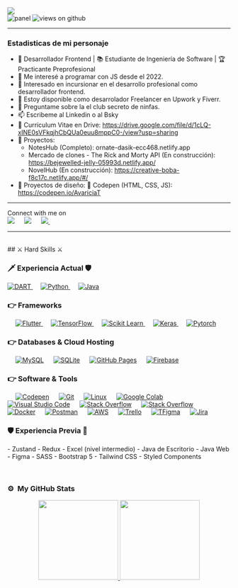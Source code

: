 

<img src="www.linkedin.com/in/pedro-david-de-la-cruz-díaz-0bbaa0249" />
<br />
<img src="https://media.licdn.com/dms/image/v2/D4E16AQE6F9upHNV9tA/profile-displaybackgroundimage-shrink_350_1400/profile-displaybackgroundimage-shrink_350_1400/0/1674099135593?e=1750291200&v=beta&t=gUnPLf13Z4Pa9HRLZT_dDNwpqcmMqo6VLCGZ6zsKzco" alt="panel" />

<img src="https://komarev.com/ghpvc/?username=PedroDavidDD&label=Views&color=brightgreen&style=flat-square" alt="views on github" />

<hr/>
<h3> Estadisticas de mi personaje </h3>

- 🚀 Desarrollador Frontend | 📚 Estudiante de Ingeniería de Software | 🏆 Practicante Preprofesional
- 🌱 Me interesé a programar con JS desde el 2022.
- 👯 Interesado en incursionar en el desarrollo profesional como desarrollador frontend.
- 🤔 Estoy disponible como desarrolador Freelancer en Upwork y Fiverr.
- 💬 Preguntame sobre la el club secreto de ninfas.
- 📫 Escribeme al Linkedin o al Bsky
- 📄 Currículum Vitae en Drive: https://drive.google.com/file/d/1cLQ-xINE0sVFkqjhCbQUa0euu8mppC0-/view?usp=sharing
-  📰 Proyectos: 
	-	NotesHub (Completo): ornate-dasik-ecc468.netlify.app
	-	Mercado de clones - The Rick and Morty API (En construcción): https://bejewelled-jelly-05993d.netlify.app/
	-	NovelHub (En construcción): https://creative-boba-f8c17c.netlify.app/#/
 - 🧮 Proyectos de diseño: 🚀 Codepen (HTML, CSS, JS): https://codepen.io/AvariciaT

<hr />

<p>Connect with me on
<br />	
<a target="_blank" href="www.linkedin.com/in/pedro-david-de-la-cruz-díaz-0bbaa0249"><img src="www.linkedin.com/in/pedro-david-de-la-cruz-díaz-0bbaa0249"></img></a>
&emsp;
<a target="_blank" href="mailto:delacruz0e72ef@outlook.com"
><img src="https://img.shields.io/badge/-Gmail-D14836?style=for-the-badge&logo=Gmail&logoColor=white"></img></a>
&emsp;
<a target="_blank" href="https://bsky.app/profile/elautordeninfas.bsky.social">
	<img src="https://img.shields.io/badge/-Twitter-1DA1F2?style=for-the-badge&logo=Twitter&logoColor=blue" />
</a>
&emsp;

<hr />

<br>
##  ⚔ Hard Skills ⚔

### 🗡 Experiencia Actual 🛡

<p align="left"> 
  

  <a href="https://dart.dev/">
    <img alt="DART" src="https://img.shields.io/badge/Dart-0175C2?style=for-the-badge&logo=dart&logoColor=white"/>
  </a>
&emsp;
<a href="https://python.org/">
    <img alt="Python" src="https://img.shields.io/badge/Python-FFD43B?style=for-the-badge&logo=python&logoColor=darkgreen"/>
  </a>
  &emsp;
<a href="https://www.java.com/en/">
    <img alt="Java" src="https://img.shields.io/badge/Java-ED8B00?style=for-the-badge&logo=java&logoColor=white"/>
  </a>


</p>

### 👉 Frameworks
<p align="left"> 
&emsp;
  <a href="https://flutter.dev/" target="_blank"> 
     <img alt="Flutter" src="https://img.shields.io/badge/Flutter-02569B?style=for-the-badge&logo=flutter&logoColor=white">
   </a>
  &emsp; 
  <a href="https://www.tensorflow.org/" target="_blank"> 
   <img alt="TensorFlow" src="https://img.shields.io/badge/TensorFlow-FF6F00?style=for-the-badge&logo=TensorFlow&logoColor=white">
  </a>   
  &emsp;
  <a href="https://scikit-learn.org/" target="_blank">
    <img alt="Scikit Learn" src="https://img.shields.io/badge/scikit_learn-F7931E?style=for-the-badge&logo=scikit-learn&logoColor=white">
  </a> 
   &emsp;
  <a href="https://keras.io/" target="_blank"> 
    <img alt="Keras" src="https://img.shields.io/badge/Keras-D00000?style=for-the-badge&logo=Keras&logoColor=white"/>
  </a>
  &emsp;
  <a href="https://pytorch.org/" target="_blank"> 
    <img alt="Pytorch" src="https://img.shields.io/badge/PyTorch-EE4C2C?style=for-the-badge&logo=PyTorch&logoColor=white"/>
  </a>
</p>

### 👉 Databases & Cloud Hosting
<p align="left">
  &emsp;
    <a href="https://www.mysql.com/"><img alt="MySQL" src="https://img.shields.io/badge/MySQL-00000F?style=for-the-badge&logo=mysql&logoColor=white"></a>
  &emsp;
    <a href="https://www.sqlite.org/"><img alt="SQLite" src ="https://img.shields.io/badge/SQLite-07405E?style=for-the-badge&logo=sqlite&logoColor=white"/></a>
  &emsp;
    <a href="https://www.github.com"><img alt="GitHub Pages" src="https://img.shields.io/badge/GitHub-100000?style=for-the-badge&logo=github&logoColor=white"></a>
  &emsp;
<a href="https://firebase.google.com/"><img alt="Firebase" src ="https://img.shields.io/badge/firebase-ffca28?style=for-the-badge&logo=firebase&logoColor=black"></a>
 </p>

 ### 👉 Software & Tools
 
<p>
  &emsp;
    <a href="#"><img alt="Codepen" src="https://img.shields.io/badge/Codepen-000000?style=for-the-badge&logo=codepen&logoColor=white"></a>
  &emsp;
    <a href="#"><img alt="Git" src="https://img.shields.io/badge/Git-F05032?style=for-the-badge&logo=git&logoColor=white"></a>
  &emsp;
    <a href="#"><img alt="Linux" src="https://img.shields.io/badge/Linux-FCC624?style=for-the-badge&logo=linux&logoColor=black"></a>
  &emsp;
    <a href="#"><img alt="Google Colab" src="https://img.shields.io/badge/Colab-F9AB00?style=for-the-badge&logo=googlecolab&color=525252"></a>
  &emsp;
    <a href="#"><img alt="Visual Studio Code" src="https://img.shields.io/badge/Visual_Studio_Code-0078D4?style=for-the-badge&logo=visual%20studio%20code&logoColor=white"></a>
  &emsp;
    <a href="#"><img alt="Stack Overflow" src="https://img.shields.io/badge/Stack_Overflow-FE7A16?style=for-the-badge&logo=stack-overflow&logoColor=white"></a>
&emsp;
    <a href="#"><img alt="Stack Overflow" src="https://img.shields.io/badge/manjaro-35BF5C?style=for-the-badge&logo=manjaro&logoColor=white"></a>
    &emsp;
    <a href="#"><img alt="Docker" src="https://img.shields.io/badge/Docker-2CA5E0?style=for-the-badge&logo=docker&logoColor=white"></a>
     &emsp;
    <a href="#"><img alt="Postman" src="https://img.shields.io/badge/Postman-FF6C37?style=for-the-badge&logo=Postman&logoColor=white"></a>
     &emsp;
    <a href="#"><img alt="AWS" src="https://img.shields.io/badge/Amazon_AWS-232F3E?style=for-the-badge&logo=amazon-aws&logoColor=white"></a>
    &emsp;
    <a href="#"><img alt="Trello" src="https://img.shields.io/badge/Trello-0052CC?style=for-the-badge&logo=trello&logoColor=white"></a>
    &emsp;
     <a href="#"><img alt="TFigma" src="https://img.shields.io/badge/Figma-F24E1E?style=for-the-badge&logo=figma&logoColor=white"></a>
    &emsp; <a href="#"><img alt="Jira" src="https://img.shields.io/badge/Jira-0052CC?style=for-the-badge&logo=Jira&logoColor=white"></a>
    &emsp;
</p>


### 🛡 Experiencia Previa 🏹
<p align="left">
	- Zustand 
	- Redux
	- Excel (nivel intermedio)
	- Java de Escritorio
	- Java Web
	- Figma
	- SASS
	- Bootstrap 5
	- Tailwind CSS
	- Styled Components
 </p>

<br/>

<h3>⚙️ &nbsp;My GitHub Stats</h3>

<p align="center">
<a href="https://github.com/PedroDavidDD">
  <img height="180em" src="https://github-readme-stats-eight-theta.vercel.app/api?username=PedroDavidDD&show_icons=true&theme=algolia&include_all_commits=true&count_private=true"/>
  <img height="180em" src="https://github-readme-stats-eight-theta.vercel.app/api/top-langs/?username=PedroDavidDD&layout=compact&langs_count=8&theme=algolia"/>
</a>
</p>
